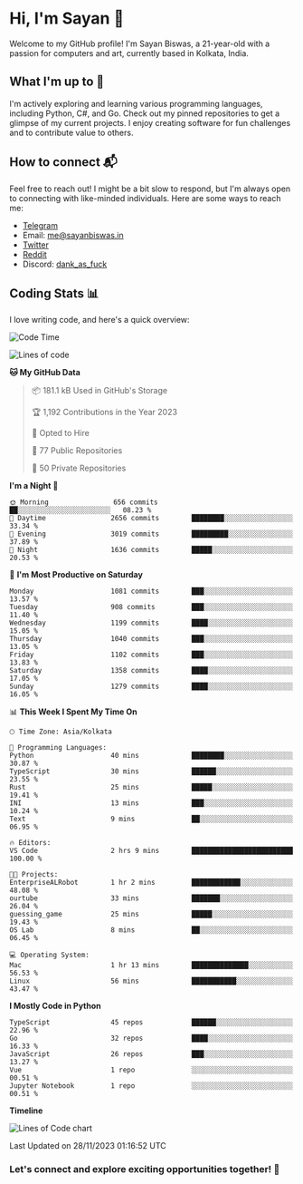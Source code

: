 # Hi, I'm Sayan 👋

Welcome to my GitHub profile! I'm Sayan Biswas, a 21-year-old with a passion for computers and art, currently based in Kolkata, India.

## What I'm up to 🚀

I'm actively exploring and learning various programming languages, including Python, C#, and Go. Check out my pinned repositories to get a glimpse of my current projects. I enjoy creating software for fun challenges and to contribute value to others.

## How to connect 📬

Feel free to reach out! I might be a bit slow to respond, but I'm always open to connecting with like-minded individuals. Here are some ways to reach me:

- [Telegram](https://t.me/dank_as_fuck)
- Email: [me@sayanbiswas.in](mailto:me@sayanbiswas.in)
- [Twitter](https://twitter.com/TheDankDel)
- [Reddit](https://www.reddit.com/user/dank_as_fuck_/)
- Discord: [dank_as_fuck](https://discordapp.com/users/506536929152466945)

## Coding Stats 📊

I love writing code, and here's a quick overview:

<!--START_SECTION:waka-->
![Code Time](http://img.shields.io/badge/Code%20Time-1%2C328%20hrs%2013%20mins-blue)

![Lines of code](https://img.shields.io/badge/From%20Hello%20World%20I%27ve%20Written-6.5%20million%20lines%20of%20code-blue)

**🐱 My GitHub Data** 

> 📦 181.1 kB Used in GitHub's Storage 
 > 
> 🏆 1,192 Contributions in the Year 2023
 > 
> 💼 Opted to Hire
 > 
> 📜 77 Public Repositories 
 > 
> 🔑 50 Private Repositories 
 > 
**I'm a Night 🦉** 

```text
🌞 Morning                656 commits         ██░░░░░░░░░░░░░░░░░░░░░░░   08.23 % 
🌆 Daytime                2656 commits        ████████░░░░░░░░░░░░░░░░░   33.34 % 
🌃 Evening                3019 commits        █████████░░░░░░░░░░░░░░░░   37.89 % 
🌙 Night                  1636 commits        █████░░░░░░░░░░░░░░░░░░░░   20.53 % 
```
📅 **I'm Most Productive on Saturday** 

```text
Monday                   1081 commits        ███░░░░░░░░░░░░░░░░░░░░░░   13.57 % 
Tuesday                  908 commits         ███░░░░░░░░░░░░░░░░░░░░░░   11.40 % 
Wednesday                1199 commits        ████░░░░░░░░░░░░░░░░░░░░░   15.05 % 
Thursday                 1040 commits        ███░░░░░░░░░░░░░░░░░░░░░░   13.05 % 
Friday                   1102 commits        ███░░░░░░░░░░░░░░░░░░░░░░   13.83 % 
Saturday                 1358 commits        ████░░░░░░░░░░░░░░░░░░░░░   17.05 % 
Sunday                   1279 commits        ████░░░░░░░░░░░░░░░░░░░░░   16.05 % 
```


📊 **This Week I Spent My Time On** 

```text
🕑︎ Time Zone: Asia/Kolkata

💬 Programming Languages: 
Python                   40 mins             ████████░░░░░░░░░░░░░░░░░   30.87 % 
TypeScript               30 mins             ██████░░░░░░░░░░░░░░░░░░░   23.55 % 
Rust                     25 mins             █████░░░░░░░░░░░░░░░░░░░░   19.41 % 
INI                      13 mins             ███░░░░░░░░░░░░░░░░░░░░░░   10.24 % 
Text                     9 mins              ██░░░░░░░░░░░░░░░░░░░░░░░   06.95 % 

🔥 Editors: 
VS Code                  2 hrs 9 mins        █████████████████████████   100.00 % 

🐱‍💻 Projects: 
EnterpriseALRobot        1 hr 2 mins         ████████████░░░░░░░░░░░░░   48.08 % 
ourtube                  33 mins             ███████░░░░░░░░░░░░░░░░░░   26.04 % 
guessing_game            25 mins             █████░░░░░░░░░░░░░░░░░░░░   19.43 % 
OS Lab                   8 mins              ██░░░░░░░░░░░░░░░░░░░░░░░   06.45 % 

💻 Operating System: 
Mac                      1 hr 13 mins        ██████████████░░░░░░░░░░░   56.53 % 
Linux                    56 mins             ███████████░░░░░░░░░░░░░░   43.47 % 
```

**I Mostly Code in Python** 

```text
TypeScript               45 repos            ██████░░░░░░░░░░░░░░░░░░░   22.96 % 
Go                       32 repos            ████░░░░░░░░░░░░░░░░░░░░░   16.33 % 
JavaScript               26 repos            ███░░░░░░░░░░░░░░░░░░░░░░   13.27 % 
Vue                      1 repo              ░░░░░░░░░░░░░░░░░░░░░░░░░   00.51 % 
Jupyter Notebook         1 repo              ░░░░░░░░░░░░░░░░░░░░░░░░░   00.51 % 
```



**Timeline**

![Lines of Code chart](https://raw.githubusercontent.com/Dank-del/Dank-del/main/assets/bar_graph.png)


 Last Updated on 28/11/2023 01:16:52 UTC
<!--END_SECTION:waka-->

### Let's connect and explore exciting opportunities together! 🚀
